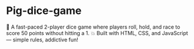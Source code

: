 # Pig-dice-game
🎲 A fast-paced 2-player dice game where players roll, hold, and race to score 50 points without hitting a 1. 💥 Built with HTML, CSS, and JavaScript — simple rules, addictive fun!
